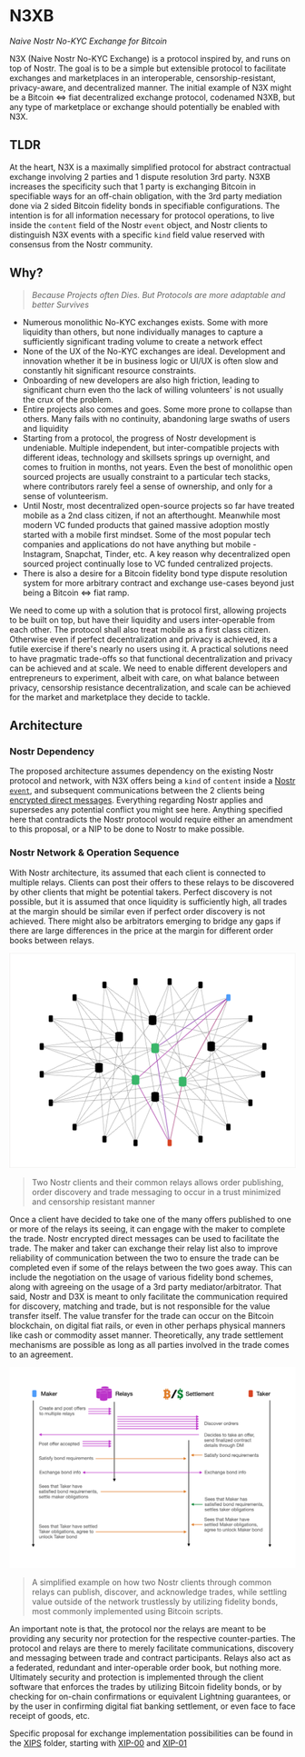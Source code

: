 # N3XB
*Naive Nostr No-KYC Exchange for Bitcoin*

N3X (Naive Nostr No-KYC Exchange) is a protocol inspired by, and runs on top of Nostr. The goal is to be a simple but extensible protocol to facilitate exchanges and marketplaces in an interoperable, censorship-resistant, privacy-aware, and decentralized manner. The initial example of N3X might be a Bitcoin <=> fiat decentralized exchange protocol, codenamed N3XB, but any type of marketplace or exchange should potentially be enabled with N3X.

## TLDR

At the heart, N3X is a maximally simplified protocol for abstract contractual exchange involving 2 parties and 1 dispute resolution 3rd party. N3XB increases the specificity such that 1 party is exchanging Bitcoin in specifiable ways for an off-chain obligation, with the 3rd party mediation done via 2 sided Bitcoin fidelity bonds in specifiable configurations. The intention is for all information necessary for protocol operations, to live inside the `content` field of the Nostr `event` object, and Nostr clients to distinguish N3X events with a specific `kind` field value reserved with consensus from the Nostr community.

## Why?

> *Because Projects often Dies. But Protocols are more adaptable and better Survives*

- Numerous monolithic No-KYC exchanges exists. Some with more liquidity than others, but none individually manages to capture a sufficiently significant trading volume to create a network effect
- None of the UX of the No-KYC exchanges are ideal. Development and innovation whether it be in business logic or UI/UX is often slow and constantly hit significant resource constraints. 
- Onboarding of new developers are also high friction, leading to significant churn even tho the lack of willing volunteers' is not usually the crux of the problem.
- Entire projects also comes and goes. Some more prone to collapse than others. Many fails with no continuity, abandoning large swaths of users and liquidity
- Starting from a protocol, the progress of Nostr development is undeniable. Multiple independent, but inter-compatible projects with different ideas, technology and skillsets springs up overnight, and comes to fruition in months, not years. Even the best of monolithic open sourced projects are usually constraint to a particular tech stacks, where contributors rarely feel a sense of ownership, and only for a sense of volunteerism.
- Until Nostr, most decentralized open-source projects so far have treated mobile as a 2nd class citizen, if not an afterthought. Meanwhile most modern VC funded products that gained massive adoption mostly started with a mobile first mindset. Some of the most popular tech companies and applications do not have anything but mobile - Instagram, Snapchat, Tinder, etc. A key reason why decentralized open sourced project continually lose to VC funded centralized projects.
- There is also a desire for a Bitcoin fidelity bond type dispute resolution system for more arbitrary contract and exchange use-cases beyond just being a Bitcoin <=> fiat ramp.

We need to come up with a solution that is protocol first, allowing projects to be built on top, but have their liquidity and users inter-operable from each other. The protocol shall also treat mobile as a first class citizen. Otherwise even if perfect decentralization and privacy is achieved, its a futile exercise if there's nearly no users using it. A practical solutions need to have pragmatic trade-offs so that functional decentralization and privacy can be achieved and at scale. We need to enable different developers and entrepreneurs to experiment, albeit with care, on what balance between privacy, censorship resistance decentralization, and scale can be achieved for the market and marketplace they decide to tackle.

## Architecture

### Nostr Dependency

The proposed architecture assumes dependency on the existing Nostr protocol and network, with N3X offers being a `kind` of `content` inside a [Nostr `event`](https://github.com/nostr-protocol/nips/blob/master/01.md), and subsequent communications between the 2 clients being [encrypted direct messages](https://github.com/nostr-protocol/nips/blob/master/02.md). Everything regarding Nostr applies and supersedes any potential conflict you might see here. Anything specified here that contradicts the Nostr protocol would require either an amendment to this proposal, or a NIP to be done to Nostr to make possible.

### Nostr Network & Operation Sequence

With Nostr architecture, its assumed that each client is connected to multiple relays. Clients can post their offers to these relays to be discovered by other clients that might be potential takers. Perfect discovery is not possible, but it is assumed that once liquidity is sufficiently high, all trades at the margin should be similar even if perfect order discovery is not achieved. There might also be arbitrators emerging to bridge any gaps if there are large differences in the price at the margin for different order books between relays.

![A view of how two clients can talk to each other in a simplified potential Nostr network](nostr_network.png)
> Two Nostr clients and their common relays allows order publishing, order discovery and trade messaging to occur in a trust minimized and censorship resistant manner

Once a client have decided to take one of the many offers published to one or more of the relays its seeing, it can engage with the maker to complete the trade. Nostr encrypted direct messages can be used to facilitate the trade. The maker and taker can exchange their relay list also to improve reliability of communication between the two to ensure the trade can be completed even if some of the relays between the two goes away. This can include the negotiation on the usage of various fidelity bond schemes, along with agreeing on the usage of a 3rd party mediator/arbitrator. That said, Nostr and D3X is meant to only facilitate the communication required for discovery, matching and trade, but is not responsible for the value transfer itself. The value transfer for the trade can occur on the Bitcoin blockchain, on digital fiat rails, or even in other perhaps physical manners like cash or commodity asset manner. Theoretically, any trade settlement mechanisms are possible as long as all parties involved in the trade comes to an agreement.

![A sequence of how two clients can be maker and takers and complete a trade](nostr_sequence.png)
> A simplified example on how two Nostr clients through common relays can publish, discover, and acknowledge trades, while settling value outside of the network trustlessly by utilizing fidelity bonds, most commonly implemented using Bitcoin scripts.

An important note is that, the protocol nor the relays are meant to be providing any security nor protection for the respective counter-parties. The protocol and relays are there to merely facilitate communications, discovery and messaging between trade and contract participants. Relays also act as a federated, redundant and inter-operable order book, but nothing more. Ultimately security and protection is implemented through the client software that enforces the trades by utilizing Bitcoin fidelity bonds, or by checking for on-chain confirmations or equivalent Lightning guarantees, or by the user in confirming digital fiat banking settlement, or even face to face receipt of goods, etc.

Specific proposal for exchange implementation possibilities can be found in the [XIPS](xips/) folder, starting with [XIP-00](xips/00/00.md) and [XIP-01](xips/01/01.md)